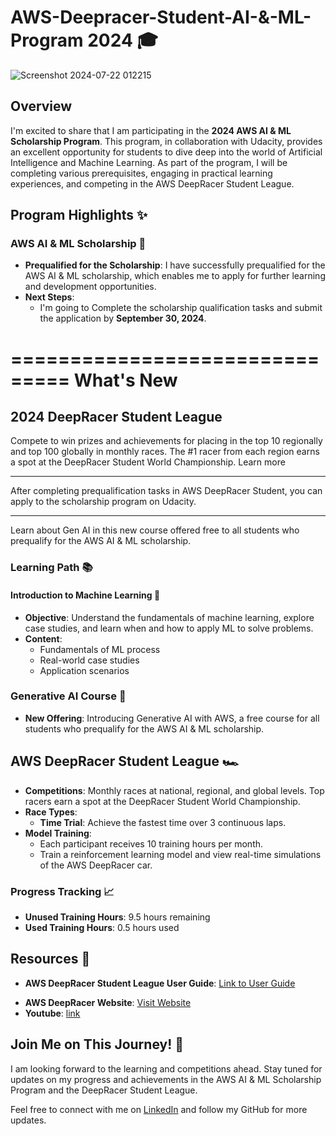 # AWS-Deepracer-Student-AI-&-ML-Program 2024 🎓

![Screenshot 2024-07-22 012215](https://github.com/user-attachments/assets/3b4f6a2f-a9da-4a77-89c5-f470c48cd5f0)

## Overview

I'm excited to share that I am participating in the **2024 AWS AI & ML Scholarship Program**. This program, in collaboration with Udacity, provides an excellent opportunity for students to dive deep into the world of Artificial Intelligence and Machine Learning. As part of the program, I will be completing various prerequisites, engaging in practical learning experiences, and competing in the AWS DeepRacer Student League.

## Program Highlights ✨

### AWS AI & ML Scholarship 🏅

- **Prequalified for the Scholarship**: I have successfully prequalified for the AWS AI & ML scholarship, which enables me to apply for further learning and development opportunities.
- **Next Steps**: 
  - I'm going to Complete the scholarship qualification tasks and submit the application by **September 30, 2024**.
 
===============================
What's New
===============================

2024 DeepRacer Student League
-------------------------------
Compete to win prizes and achievements for placing in the top 10 regionally and top 100 globally in monthly races. The #1 racer from each region earns a spot at the DeepRacer Student World Championship. Learn more

-------------------------------------------------------------
After completing prequalification tasks in AWS DeepRacer Student, you can apply to the scholarship program on Udacity.

-------------------------------------------------------------
Learn about Gen AI in this new course offered free to all students who prequalify for the AWS AI & ML scholarship.
  

### Learning Path 📚

#### Introduction to Machine Learning 🤖
- **Objective**: Understand the fundamentals of machine learning, explore case studies, and learn when and how to apply ML to solve problems.
- **Content**: 
  - Fundamentals of ML process
  - Real-world case studies
  - Application scenarios

### Generative AI Course 🌟
- **New Offering**: Introducing Generative AI with AWS, a free course for all students who prequalify for the AWS AI & ML scholarship.

## AWS DeepRacer Student League 🏎️

- **Competitions**: Monthly races at national, regional, and global levels. Top racers earn a spot at the DeepRacer Student World Championship.
- **Race Types**: 
  - **Time Trial**: Achieve the fastest time over 3 continuous laps.
- **Model Training**: 
  - Each participant receives 10 training hours per month.
  - Train a reinforcement learning model and view real-time simulations of the AWS DeepRacer car.
 

### Progress Tracking 📈

- **Unused Training Hours**: 9.5 hours remaining
- **Used Training Hours**: 0.5 hours used

## Resources 📖

- **AWS DeepRacer Student League User Guide**: [Link to User Guide](https://aws.amazon.com/getting-started/?sc_icontent=awssm-evergreen-getting_started&sc_iplace=2up&trk=ha_awssm-evergreen-getting_started&sc_ichannel=ha&sc_icampaign=evergreen-getting_started)
<!--- **Discord Community**: [Join the Community](https://discord.com/invite/deepracer)-->
- **AWS DeepRacer Website**: [Visit Website](https://aws.amazon.com/deepracer)
- **Youtube**: [link](https://youtu.be/vCt-F2HscOU)
## Join Me on This Journey! 🚀

I am looking forward to the learning and competitions ahead. Stay tuned for updates on my progress and achievements in the AWS AI & ML Scholarship Program and the DeepRacer Student League.

Feel free to connect with me on [LinkedIn](https://www.linkedin.com/in/gaurav-tailor-bb4924223/) and follow my GitHub for more updates.
